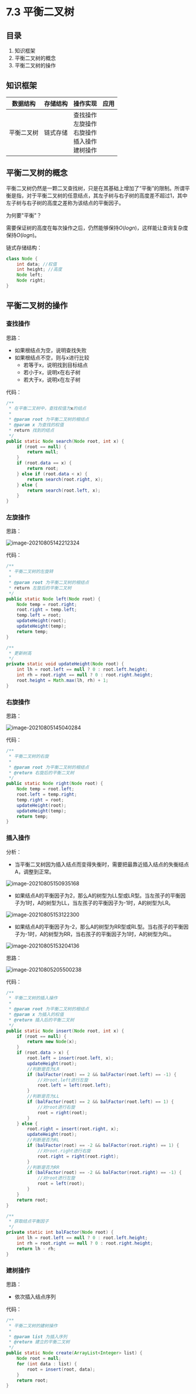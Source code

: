 # 7.3 平衡二叉树

## 目录

1. 知识框架
2. 平衡二叉树的概念
3. 平衡二叉树的操作



## 知识框架

| 数据结构   | 存储结构 | 操作实现                                                     | 应用 |
| ---------- | -------- | ------------------------------------------------------------ | ---- |
| 平衡二叉树 | 链式存储 | 查找操作<br />左旋操作<br />右旋操作<br />插入操作<br />建树操作 |      |



## 平衡二叉树的概念

平衡二叉树仍然是一颗二叉查找树，只是在其基础上增加了“平衡”的限制。所谓平衡是指，对于平衡二叉树的任意结点，其左子树与右子树的高度差不超过1，其中左子树与右子树的高度之差称为该结点的平衡因子。

为何要"平衡"？

需要保证树的高度在每次操作之后，仍然能够保持$O(logn)$，这样能让查询复杂度保持$O(logn)$。

链式存储结构：

```java
class Node {
    int data; //权值
    int height; //高度
    Node left;
    Node right;
}
```



## 平衡二叉树的操作

### 查找操作

思路：

* 如果根结点为空，说明查找失败
* 如果根结点不空，则与x进行比较
  * 若等于x，说明找到目标结点
  * 若小于x，说明x在右子树
  * 若大于x，说明x在左子树

代码：

```java
/**
 * 在平衡二叉树中，查找权值为x的结点
 *
 * @param root 为平衡二叉树的根结点
 * @param x 为查找的权值
 * return 找到的结点
 */
public static Node search(Node root, int x) {
    if (root == null) {
        return null;
    }
    if (root.data == x) {
        return root;
    } else if (root.data < x) {
        return search(root.right, x);
    } else {
        return search(root.left, x);
    }
}
```



### 左旋操作

思路：

![image-20210805142212324](image-20210805142212324.png)

代码：

```java
/**
 * 平衡二叉树的左旋转
 *
 * @param root 为平衡二叉树的根结点
 * return 左旋后的平衡二叉树
 */
public static Node left(Node root) {
    Node temp = root.right;
    root.right = temp.left;
    temp.left = root;
    updateHeight(root);
    updateHeight(temp);
    return temp;
}

/**
 * 更新树高
 */
private static void updateHeight(Node root) {
    int lh = root.left == null ? 0 : root.left.height;
    int rh = root.right == null ? 0 : root.right.height;
    root.height = Math.max(lh, rh) + 1;
}
```



### 右旋操作

思路：

![image-20210805145040284](image-20210805145040284.png)

代码：

```java
/**
 * 平衡二叉树的右旋
 *
 * @param root 为平衡二叉树的根结点
 * @return 右旋后的平衡二叉树
 */
public static Node right(Node root) {
    Node temp = root.left;
    root.left = temp.right;
    temp.right = root;
    updateHeight(root);
    updateHeight(temp);
    return temp;
}
```



### 插入操作

分析：

* 当平衡二叉树因为插入结点而变得失衡时，需要把最靠近插入结点的失衡结点A，调整到正常。

![image-20210805150935168](image-20210805150935168.png)

* 如果结点A的平衡因子为2，那么A的树型为LL型或LR型。当左孩子的平衡因子为1时，A的树型为LL，当左孩子的平衡因子为-1时，A的树型为LR。

![image-20210805153122300](image-20210805153122300.png)

* 如果结点A的平衡因子为-2，那么A的树型为RR型或RL型。当右孩子的平衡因子为-1时，A的树型为RR，当右孩子的平衡因子为1时，A的树型为RL。

![image-20210805153204136](image-20210805153204136.png)

思路：

![image-20210805205500238](image-20210805205500238.png)

代码：

```java
/**
 * 平衡二叉树的插入操作
 *
 * @param root 为平衡二叉树的根结点
 * @param x 为插入的权值
 * @return 插入后的平衡二叉树
 */
public static Node insert(Node root, int x) {
    if (root == null) {
        return new Node(x);
    }
    if (root.data > x) {
        root.left = insert(root.left, x);
        updateHeight(root);
        //判断是否为LR
        if (balFactor(root) == 2 && balFactor(root.left) == -1) {
            //对root.left进行左旋
            root.left = left(root.left);
        }
        //判断是否为LL
        if (balFactor(root) == 2 && balFactor(root.left) == 1) {
            //对root进行右旋
            root = right(root);
        }
    } else {
        root.right = insert(root.right, x);
        updateHeight(root);
        //判断是否为RL
        if (balFactor(root) == -2 && balFactor(root.right) == 1) {
            //对root.right进行右旋
            root.right = right(root.right);
        }
        //判断是否为RR
        if (balFactor(root) == -2 && balFactor(root.right) == -1) {
            //对root进行左旋
            root = left(root);
        }
    }
    return root;
}

/**
 * 获取结点平衡因子
 */
private static int balFactor(Node root) {
    int lh = root.left == null ? 0 : root.left.height;
    int rh = root.right == null ? 0 : root.right.height;
    return lh - rh;
}
```



### 建树操作

思路：

* 依次插入结点序列

代码：

```java
/**
 * 平衡二叉树的建树操作
 * 
 * @param list 为插入序列
 * @return 建立的平衡二叉树
 */
public static Node create(ArrayList<Integer> list) {
    Node root = null;
    for (int data : list) {
        root = insert(root, data);
    }
    return root;
}
```

